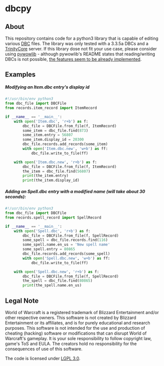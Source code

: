 # dbcpy

## About
This repository contains code for a python3 library that is capable of editing various [DBC](https://wowdev.wiki/DBC) files.
The library was only tested with a 3.3.5a DBCs and a [TrinityCore](https://www.trinitycore.org) server.
If this library dose not fit your use case, please consider using [pywowlib](https://github.com/wowdev/pywowlib/) - although
pywowlib's README states that reading/writing DBCs is not possible, [the features seem to be already implemented](https://github.com/wowdev/pywowlib/blob/master/wdbx/wdbc.py).

## Examples
##### Modifying an Item.dbc entry's display id

```python
#!/usr/bin/env python3
from dbc_file import DBCFile
from records.item_record import ItemRecord

if __name__ == '__main__':
    with open('Item.dbc', 'r+b') as f:
        dbc_file = DBCFile.from_file(f, ItemRecord)
        some_item = dbc_file.find(873)
        some_item.entry = 56807
        some_item.display_id = 20300
        dbc_file.records.add_records(some_item)
        with open('Item.dbc.new', 'w+b') as ff:
            dbc_file.write_to_file(ff)

    with open('Item.dbc.new', 'r+b') as f:
        dbc_file = DBCFile.from_file(f, ItemRecord)
        the_item = dbc_file.find(56807)
        print(the_item.entry)
        print(the_item.display_id)

```

##### Adding an Spell.dbc entry with a modified name (will take about 30 seconds):

```python
#!/usr/bin/env python3
from dbc_file import DBCFile
from records.spell_record import SpellRecord

if __name__ == '__main__':
    with open('Spell.dbc', 'r+b') as f:
        dbc_file = DBCFile.from_file(f, SpellRecord)
        some_spell = dbc_file.records.find(116)
        some_spell.name.en_us = 'New spell name'
        some_spell.entry = 80865
        dbc_file.records.add_records(some_spell)
        with open('Spell.dbc.new', 'w+b') as ff:
            dbc_file.write_to_file(ff)

    with open('Spell.dbc.new', 'r+b') as f:
        dbc_file = DBCFile.from_file(f, SpellRecord)
        the_spell = dbc_file.find(80865)
        print(the_spell.name.en_us)

```

## Legal Note
World of Warcraft is a registered trademark of Blizzard Entertainment and/or other respective owners.
This software is not created by Blizzard Entertainment or its affiliates, and is for purely educational and research purposes.
This software is not intended for the use and production of cheating (hacking) software or modifications that can disrupt World of Warcraft's gameplay.
It is your sole responsibility to follow copyright law, game's ToS and EULA.
The creators hold no responsibility for the consequences of use of this software.

The code is licensed under [LGPL 3.0](https://www.gnu.org/licenses/lgpl-3.0.txt).


